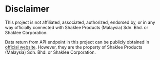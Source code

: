 # Disclaimer

This project is not affiliated, associated, authorized, endorsed by, or in any way officially connected with Shaklee Products (Malaysia) Sdn. Bhd. or Shaklee Corporation.

Data return from API endpoint in this project can be publicly obtained in [official website](https://www.shaklee.com.my/). However, they are the property of Shaklee Products (Malaysia) Sdn. Bhd. or Shaklee Corporation.

<!--## Introduction

This projects uses `ExpressJS` as a backend server to serve RESTful API for Shaklee Malaysia products.

This project serves `products` & `banners` using serverless function.

## Demo

~~This project is hosted on Heroku.~~

~~his project is migrated to Railway.~~

This project is now hosted on [Vercel](https://vercel.com/)

## What is this?

This is a project built on top of the Shaklee Malaysia products. Core features:

### RESTful API

An ExpressJS powered backend to serve data such as `products` & `announcements`. [View API Docs](https://shaklee-my-api.up.railway.app/)

### Cron worker

Workers are scheduled to keep the data synced with the Official Website.

### Telegram Bot

A [telegram bot](https://t.me/ShakleeMYBot) that serves as a Q&A interface for user to interact with the data.

## Tech stack

- Server - `ExpressJS`
- Database - `MongoDB`
- Telegram API - `Telegram official API`-->
